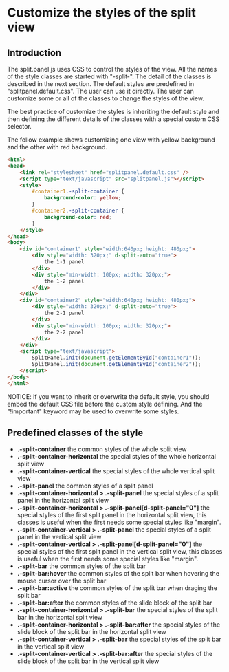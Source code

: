 # Customize the styles of the split view

## Introduction

The split.panel.js uses CSS to control the styles of the view. All the names of the style classes are started with "-split-". The detail of the classes is described in the next section.
The default styles are predefined in "splitpanel.default.css". The user can use it directly.
The user can customize some or all of the classes to change the styles of the view.

The best practice of customize the styles is inheriting the default style and then defining the different details of the classes with a special custom CSS selector.

The follow example shows customizing one view with yellow background and the other with red background.
```html
<html>
<head>
    <link rel="stylesheet" href="splitpanel.default.css" />
    <script type="text/javascript" src="splitpanel.js"></script>
    <style>
        #container1.-split-container {
            background-color: yellow;
        }
        #container2.-split-container {
            background-color: red;
        }
    </style>
</head>
<body>
    <div id="container1" style="width:640px; height: 480px;">
        <div style="width: 320px;" d-split-auto="true">
            the 1-1 panel
        </div>
        <div style="min-width: 100px; width: 320px;">
            the 1-2 panel
        </div>
    </div>
    <div id="container2" style="width:640px; height: 480px;">
        <div style="width: 320px;" d-split-auto="true">
            the 2-1 panel
        </div>
        <div style="min-width: 100px; width: 320px;">
            the 2-2 panel
        </div>
    </div>
    <script type="text/javascript">
        SplitPanel.init(document.getElementById("container1"));
        SplitPanel.init(document.getElementById("container2"));
    </script>
</body>
</html>
```
NOTICE: if you want to inherit or overwrite the default style, you should embed the default CSS file before the custom style defining. And the "!important" keyword may be used to overwrite some styles.

## Predefined classes of the style
- **.-split-container**
  the common styles of the whole split view
- **.-split-container-horizontal**
  the special styles of the whole horizontal split view
- **.-split-container-vertical**
  the special styles of the whole vertical split view
- **.-split-panel**
  the common styles of a split panel
- **.-split-container-horizontal > .-split-panel**
  the special styles of a split panel in the horizontal split view
- **.-split-container-horizontal > .-split-panel[d-split-panel="0"]**
  the special styles of the first split panel in the horizontal split view,
  this classes is useful when the first needs some special styles like "margin".
- **.-split-container-vertical > .-split-panel**
  the special styles of a split panel in the vertical split view
- **.-split-container-vertical > .-split-panel[d-split-panel="0"]**
  the special styles of the first split panel in the vertical split view,
  this classes is useful when the first needs some special styles like "margin".
- **.-split-bar**
  the common styles of the split bar
- **.-split-bar:hover**
  the common styles of the split bar when hovering the mouse cursor over the split bar
- **.-split-bar:active**
  the common styles of the split bar when draging the split bar
- **.-split-bar:after**
  the common styles of the slide block of the split bar
- **.-split-container-horizontal > .-split-bar**
  the special styles of the split bar in the horizontal split view
- **.-split-container-horizontal > .-split-bar:after**
  the special styles of the slide block of the split bar in the horizontal split view
- **.-split-container-vertical > .-split-bar**
  the special styles of the split bar in the vertical split view
- **.-split-container-vertical > .-split-bar:after**
  the special styles of the slide block of the split bar in the vertical split view
  